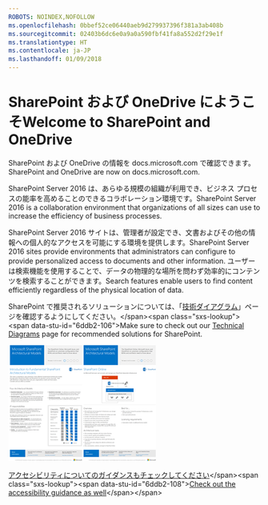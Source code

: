 ```yaml
---
ROBOTS: NOINDEX,NOFOLLOW
ms.openlocfilehash: 0bbef52ce06440aeb9d279937396f381a3ab408b
ms.sourcegitcommit: 02403b6dc6e0a9a0a590fbf41fa8a552d2f29e1f
ms.translationtype: HT
ms.contentlocale: ja-JP
ms.lasthandoff: 01/09/2018
---
```

# <a name="welcome-to-sharepoint-and-onedrive"></a><span data-ttu-id="6ddb2-101">SharePoint および OneDrive にようこそ</span><span class="sxs-lookup"><span data-stu-id="6ddb2-101">Welcome to SharePoint and OneDrive</span></span>

<span data-ttu-id="6ddb2-102">SharePoint および OneDrive の情報を docs.microsoft.com で確認できます。</span><span class="sxs-lookup"><span data-stu-id="6ddb2-102">SharePoint and OneDrive are now on docs.microsoft.com.</span></span> 

<span data-ttu-id="6ddb2-103">SharePoint Server 2016 は、あらゆる規模の組織が利用でき、ビジネス プロセスの能率を高めることのできるコラボレーション環境です。</span><span class="sxs-lookup"><span data-stu-id="6ddb2-103">SharePoint Server 2016 is a collaboration environment that organizations of all sizes can use to increase the efficiency of business processes.</span></span> 

<span data-ttu-id="6ddb2-104">SharePoint Server 2016 サイトは、管理者が設定でき、文書およびその他の情報への個人的なアクセスを可能にする環境を提供します。</span><span class="sxs-lookup"><span data-stu-id="6ddb2-104">SharePoint Server 2016 sites provide environments that administrators can configure to provide personalized access to documents and other information.</span></span> <span data-ttu-id="6ddb2-105">ユーザーは検索機能を使用することで、データの物理的な場所を問わず効率的にコンテンツを検索することができます。</span><span class="sxs-lookup"><span data-stu-id="6ddb2-105">Search features enable users to find content efficiently regardless of the physical location of data.</span></span>

<span data-ttu-id="6ddb2-106">SharePoint で推奨されるソリューションについては、「[技術ダイアグラム](https://technet.microsoft.com/en-us/library/cc263199(v=office.16).aspx)」ページを確認するようにしてください。</span><span class="sxs-lookup"><span data-stu-id="6ddb2-106">Make sure to check out our [Technical Diagrams](https://technet.microsoft.com/en-us/library/cc263199(v=office.16).aspx) page for recommended solutions for SharePoint.</span></span>


![ポスターのサムネイル](media/testfile.png)

<span data-ttu-id="6ddb2-108">[アクセシビリティについてのガイダンスもチェックしてください](https://technet.microsoft.com/en-us/library/mt790686(v=office.16).aspx)</span><span class="sxs-lookup"><span data-stu-id="6ddb2-108">[Check out the accessibility guidance as well](https://technet.microsoft.com/en-us/library/mt790686(v=office.16).aspx)</span></span>
